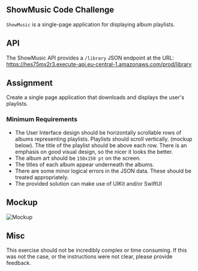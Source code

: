 ShowMusic Code Challenge
---------

`ShowMusic` is a single-page application for displaying album playlists.

## API

The ShowMusic API provides a `/library` JSON endpoint at the URL:  
https://hes75mx2r3.execute-api.eu-central-1.amazonaws.com/prod/library


## Assignment
Create a single page application that downloads and displays the user's playlists. 

### Minimum Requirements
* The User Interface design should be horizontally scrollable rows of albums representing playlists. Playlists should scroll vertically. (mockup below). The title of the playlist should be above each row. There is an emphasis on good visual design, so the nicer it looks the better.
* The album art should be `150x150 pt` on the screen.
* The titles of each album appear underneath the albums.
* There are some minor logical errors in the JSON data. These should be treated appropriately.
* The provided solution can make use of UIKit and/or SwiftUI

## Mockup
![Mockup](./README/mockup.png)

## Misc
This exercise should not be incredibly complex or time consuming. If this was not the case, or the instructions were not clear, please provide feedback.
